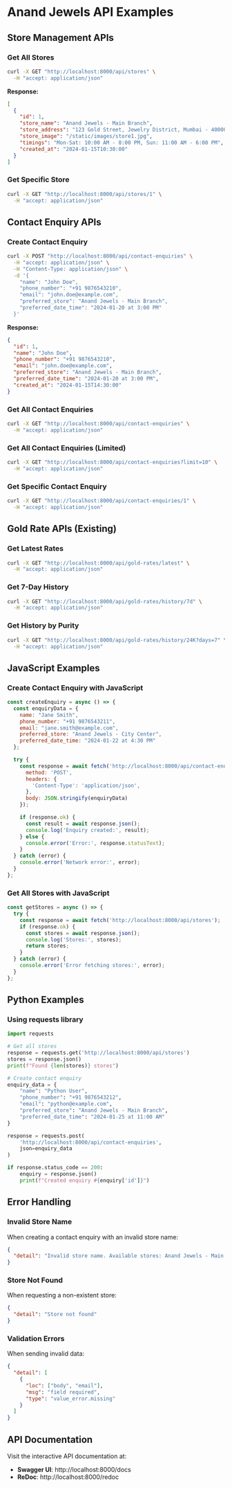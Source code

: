 # Anand Jewels API Examples

## Store Management APIs

### Get All Stores
```bash
curl -X GET "http://localhost:8000/api/stores" \
  -H "accept: application/json"
```

**Response:**
```json
[
  {
    "id": 1,
    "store_name": "Anand Jewels - Main Branch",
    "store_address": "123 Gold Street, Jewelry District, Mumbai - 400001",
    "store_image": "/static/images/store1.jpg",
    "timings": "Mon-Sat: 10:00 AM - 8:00 PM, Sun: 11:00 AM - 6:00 PM",
    "created_at": "2024-01-15T10:30:00"
  }
]
```

### Get Specific Store
```bash
curl -X GET "http://localhost:8000/api/stores/1" \
  -H "accept: application/json"
```

## Contact Enquiry APIs

### Create Contact Enquiry
```bash
curl -X POST "http://localhost:8000/api/contact-enquiries" \
  -H "accept: application/json" \
  -H "Content-Type: application/json" \
  -d '{
    "name": "John Doe",
    "phone_number": "+91 9876543210",
    "email": "john.doe@example.com",
    "preferred_store": "Anand Jewels - Main Branch",
    "preferred_date_time": "2024-01-20 at 3:00 PM"
  }'
```

**Response:**
```json
{
  "id": 1,
  "name": "John Doe",
  "phone_number": "+91 9876543210",
  "email": "john.doe@example.com",
  "preferred_store": "Anand Jewels - Main Branch",
  "preferred_date_time": "2024-01-20 at 3:00 PM",
  "created_at": "2024-01-15T14:30:00"
}
```

### Get All Contact Enquiries
```bash
curl -X GET "http://localhost:8000/api/contact-enquiries" \
  -H "accept: application/json"
```

### Get All Contact Enquiries (Limited)
```bash
curl -X GET "http://localhost:8000/api/contact-enquiries?limit=10" \
  -H "accept: application/json"
```

### Get Specific Contact Enquiry
```bash
curl -X GET "http://localhost:8000/api/contact-enquiries/1" \
  -H "accept: application/json"
```

## Gold Rate APIs (Existing)

### Get Latest Rates
```bash
curl -X GET "http://localhost:8000/api/gold-rates/latest" \
  -H "accept: application/json"
```

### Get 7-Day History
```bash
curl -X GET "http://localhost:8000/api/gold-rates/history/7d" \
  -H "accept: application/json"
```

### Get History by Purity
```bash
curl -X GET "http://localhost:8000/api/gold-rates/history/24K?days=7" \
  -H "accept: application/json"
```

## JavaScript Examples

### Create Contact Enquiry with JavaScript
```javascript
const createEnquiry = async () => {
  const enquiryData = {
    name: "Jane Smith",
    phone_number: "+91 9876543211",
    email: "jane.smith@example.com",
    preferred_store: "Anand Jewels - City Center",
    preferred_date_time: "2024-01-22 at 4:30 PM"
  };

  try {
    const response = await fetch('http://localhost:8000/api/contact-enquiries', {
      method: 'POST',
      headers: {
        'Content-Type': 'application/json',
      },
      body: JSON.stringify(enquiryData)
    });

    if (response.ok) {
      const result = await response.json();
      console.log('Enquiry created:', result);
    } else {
      console.error('Error:', response.statusText);
    }
  } catch (error) {
    console.error('Network error:', error);
  }
};
```

### Get All Stores with JavaScript
```javascript
const getStores = async () => {
  try {
    const response = await fetch('http://localhost:8000/api/stores');
    if (response.ok) {
      const stores = await response.json();
      console.log('Stores:', stores);
      return stores;
    }
  } catch (error) {
    console.error('Error fetching stores:', error);
  }
};
```

## Python Examples

### Using requests library
```python
import requests

# Get all stores
response = requests.get('http://localhost:8000/api/stores')
stores = response.json()
print(f"Found {len(stores)} stores")

# Create contact enquiry
enquiry_data = {
    "name": "Python User",
    "phone_number": "+91 9876543212",
    "email": "python@example.com",
    "preferred_store": "Anand Jewels - Main Branch",
    "preferred_date_time": "2024-01-25 at 11:00 AM"
}

response = requests.post(
    'http://localhost:8000/api/contact-enquiries',
    json=enquiry_data
)

if response.status_code == 200:
    enquiry = response.json()
    print(f"Created enquiry #{enquiry['id']}")
```

## Error Handling

### Invalid Store Name
When creating a contact enquiry with an invalid store name:
```json
{
  "detail": "Invalid store name. Available stores: Anand Jewels - Main Branch, Anand Jewels - City Center, Anand Jewels - Heritage Branch"
}
```

### Store Not Found
When requesting a non-existent store:
```json
{
  "detail": "Store not found"
}
```

### Validation Errors
When sending invalid data:
```json
{
  "detail": [
    {
      "loc": ["body", "email"],
      "msg": "field required",
      "type": "value_error.missing"
    }
  ]
}
```

## API Documentation

Visit the interactive API documentation at:
- **Swagger UI**: http://localhost:8000/docs
- **ReDoc**: http://localhost:8000/redoc
